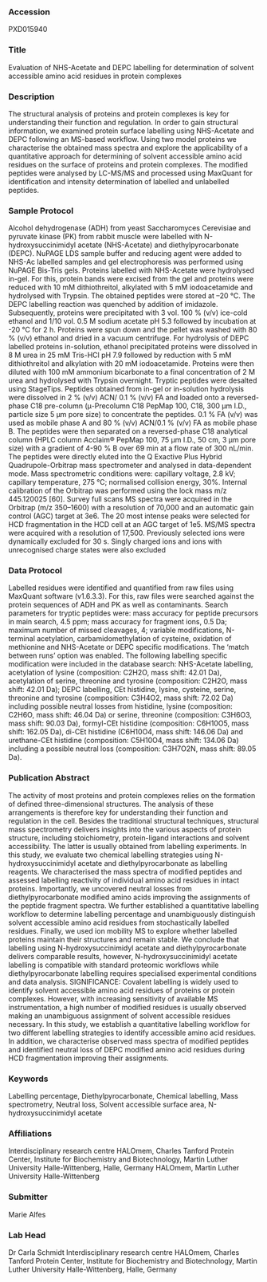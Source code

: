 ### Accession
PXD015940

### Title
Evaluation of NHS-Acetate and DEPC labelling for determination of solvent accessible amino acid residues in protein complexes

### Description
The structural analysis of proteins and protein complexes is key for understanding their function and regulation. In order to gain structural information, we examined protein surface labelling using NHS-Acetate and DEPC following an MS-based workflow. Using two model proteins we characterise the obtained mass spectra and explore the applicability of a quantitative approach for determining of solvent accessible amino acid residues on the surface of proteins and protein complexes. The modified peptides were analysed by LC-MS/MS and processed using MaxQuant for identification and intensity determination of labelled and unlabelled peptides.

### Sample Protocol
Alcohol dehydrogenase (ADH) from yeast Saccharomyces Cerevisiae and pyruvate kinase (PK) from rabbit muscle were labelled with N-hydroxysuccinimidyl acetate (NHS-Acetate) and diethylpyrocarbonate (DEPC). NuPAGE LDS sample buffer and reducing agent were added to NHS-Ac labelled samples and gel electrophoresis was performed using NuPAGE Bis-Tris gels. Proteins labelled with NHS-Acetate were hydrolysed in-gel. For this, protein bands were excised from the gel and proteins were reduced with 10 mM dithiothreitol, alkylated with 5 mM iodoacetamide and hydrolysed with Trypsin. The obtained peptides were stored at –20 °C. The DEPC labelling reaction was quenched by addition of imidazole. Subsequently, proteins were precipitated with 3 vol. 100 % (v/v) ice-cold ethanol and 1/10 vol. 0.5 M sodium acetate pH 5.3 followed by incubation at -20 °C for 2 h. Proteins were spun down and the pellet was washed with 80 % (v/v) ethanol and dried in a vacuum centrifuge. For hydrolysis of DEPC labelled proteins in-solution, ethanol precipitated proteins were dissolved in 8 M urea in 25 mM Tris-HCl pH 7.9 followed by reduction with 5 mM dithiothreitol and alkylation with 20 mM iodoacetamide. Proteins were then diluted with 100 mM ammonium bicarbonate to a final concentration of 2 M urea and hydrolysed with Trypsin overnight. Tryptic peptides were desalted using StageTips. Peptides obtained from in-gel or in-solution hydrolysis were dissolved in 2 % (v/v) ACN/ 0.1 % (v/v) FA and loaded onto a reversed-phase C18 pre-column (μ-Precolumn C18 PepMap 100, C18, 300 µm I.D., particle size 5 µm pore size) to concentrate the peptides. 0.1 % FA (v/v) was used as mobile phase A and 80 % (v/v) ACN/0.1 % (v/v) FA as mobile phase B. The peptides were then separated on a reversed-phase C18 analytical column (HPLC column Acclaim® PepMap 100, 75 µm I.D., 50 cm, 3 µm pore size) with a gradient of 4-90 % B over 69 min at a flow rate of 300 nL/min.  The peptides were directly eluted into the Q Exactive Plus Hybrid Quadrupole-Orbitrap mass spectrometer and analysed in data-dependent mode. Mass spectrometric conditions were: capillary voltage, 2.8 kV; capillary temperature, 275 °C; normalised collision energy, 30%. Internal calibration of the Orbitrap was performed using the lock mass m/z 445.120025 [60]. Survey full scans MS spectra were acquired in the Orbitrap (m/z 350–1600) with a resolution of 70,000 and an automatic gain control (AGC) target at 3e6. The 20 most intense peaks were selected for HCD fragmentation in the HCD cell at an AGC target of 1e5. MS/MS spectra were acquired with a resolution of 17,500. Previously selected ions were dynamically excluded for 30 s. Singly charged ions and ions with unrecognised charge states were also excluded

### Data Protocol
Labelled residues were identified and quantified from raw files using MaxQuant software (v1.6.3.3). For this, raw files were searched against the protein sequences of ADH and PK as well as contaminants. Search parameters for tryptic peptides were: mass accuracy for peptide precursors in main search, 4.5 ppm; mass accuracy for fragment ions, 0.5 Da; maximum number of missed cleavages, 4; variable modifications, N-terminal acetylation, carbamidomethylation of cysteine, oxidation of methionine and NHS-Acetate or DEPC specific modifications. The ‘match between runs’ option was enabled.  The following labelling specific modification were included in the database search: NHS-Acetate labelling, acetylation of lysine (composition: C2H2O, mass shift: 42.01 Da), acetylation of serine, threonine and tyrosine (composition: C2H2O, mass shift: 42.01 Da); DEPC labelling, CEt histidine, lysine, cysteine, serine, threonine and tyrosine (composition: C3H4O2, mass shift: 72.02 Da) including possible neutral losses from histidine, lysine (composition: C2H6O, mass shift: 46.04 Da) or serine, threonine (composition: C3H6O3, mass shift: 90.03 Da), formyl-CEt histidine (composition: C6H10O5, mass shift: 162.05 Da), di-CEt histidine (C6H10O4, mass shift: 146.06 Da) and urethane-CEt histidine (composition: C5H10O4, mass shift: 134.06 Da) including a possible neutral loss (composition: C3H7O2N, mass shift: 89.05 Da).

### Publication Abstract
The activity of most proteins and protein complexes relies on the formation of defined three-dimensional structures. The analysis of these arrangements is therefore key for understanding their function and regulation in the cell. Besides the traditional structural techniques, structural mass spectrometry delivers insights into the various aspects of protein structure, including stoichiometry, protein-ligand interactions and solvent accessibility. The latter is usually obtained from labelling experiments. In this study, we evaluate two chemical labelling strategies using N-hydroxysuccinimidyl acetate and diethylpyrocarbonate as labelling reagents. We characterised the mass spectra of modified peptides and assessed labelling reactivity of individual amino acid residues in intact proteins. Importantly, we uncovered neutral losses from diethylpyrocarbonate modified amino acids improving the assignments of the peptide fragment spectra. We further established a quantitative labelling workflow to determine labelling percentage and unambiguously distinguish solvent accessible amino acid residues from stochastically labelled residues. Finally, we used ion mobility MS to explore whether labelled proteins maintain their structures and remain stable. We conclude that labelling using N-hydroxysuccinimidyl acetate and diethylpyrocarbonate delivers comparable results, however, N-hydroxysuccinimidyl acetate labelling is compatible with standard proteomic workflows while diethylpyrocarbonate labelling requires specialised experimental conditions and data analysis. SIGNIFICANCE: Covalent labelling is widely used to identify solvent accessible amino acid residues of proteins or protein complexes. However, with increasing sensitivity of available MS instrumentation, a high number of modified residues is usually observed making an unambiguous assignment of solvent accessible residues necessary. In this study, we establish a quantitative labelling workflow for two different labelling strategies to identify accessible amino acid residues. In addition, we characterise observed mass spectra of modified peptides and identified neutral loss of DEPC modified amino acid residues during HCD fragmentation improving their assignments.

### Keywords
Labelling percentage, Diethylpyrocarbonate, Chemical labelling, Mass spectrometry, Neutral loss, Solvent accessible surface area, N-hydroxysuccinimidyl acetate

### Affiliations
Interdisciplinary research centre HALOmem, Charles Tanford Protein Center, Institute for Biochemistry and Biotechnology, Martin Luther University Halle-Wittenberg, Halle, Germany
HALOmem, Martin Luther University Halle-Wittenberg

### Submitter
Marie Alfes

### Lab Head
Dr Carla Schmidt
Interdisciplinary research centre HALOmem, Charles Tanford Protein Center, Institute for Biochemistry and Biotechnology, Martin Luther University Halle-Wittenberg, Halle, Germany


